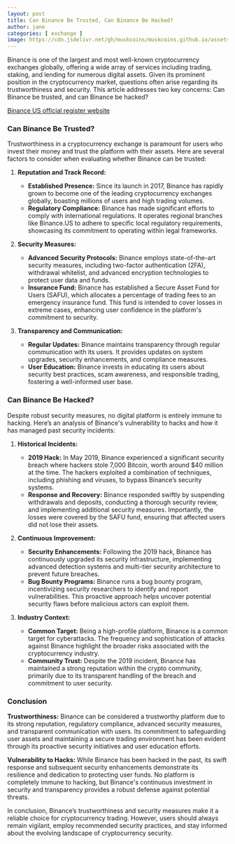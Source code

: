 ```yaml
---
layout: post
title: Can Binance Be Trusted, Can Binance Be Hacked?
author: jane
categories: [ exchange ]
image: https://cdn.jsdelivr.net/gh/muskcoins/muskcoins.github.io/assets/images/bnb-register.webp
---
```

Binance is one of the largest and most well-known cryptocurrency exchanges globally, offering a wide array of services including trading, staking, and lending for numerous digital assets. Given its prominent position in the cryptocurrency market, questions often arise regarding its trustworthiness and security. This article addresses two key concerns: Can Binance be trusted, and can Binance be hacked?

[Binance US official register website](/302.html?target=https://accounts.binance.com/register?ref=ZGR4DOXV)

### Can Binance Be Trusted?

Trustworthiness in a cryptocurrency exchange is paramount for users who invest their money and trust the platform with their assets. Here are several factors to consider when evaluating whether Binance can be trusted:

1. **Reputation and Track Record:**
   - **Established Presence:** Since its launch in 2017, Binance has rapidly grown to become one of the leading cryptocurrency exchanges globally, boasting millions of users and high trading volumes.
   - **Regulatory Compliance:** Binance has made significant efforts to comply with international regulations. It operates regional branches like Binance.US to adhere to specific local regulatory requirements, showcasing its commitment to operating within legal frameworks.

2. **Security Measures:**
   - **Advanced Security Protocols:** Binance employs state-of-the-art security measures, including two-factor authentication (2FA), withdrawal whitelist, and advanced encryption technologies to protect user data and funds.
   - **Insurance Fund:** Binance has established a Secure Asset Fund for Users (SAFU), which allocates a percentage of trading fees to an emergency insurance fund. This fund is intended to cover losses in extreme cases, enhancing user confidence in the platform's commitment to security.

3. **Transparency and Communication:**
   - **Regular Updates:** Binance maintains transparency through regular communication with its users. It provides updates on system upgrades, security enhancements, and compliance measures.
   - **User Education:** Binance invests in educating its users about security best practices, scam awareness, and responsible trading, fostering a well-informed user base.

### Can Binance Be Hacked?

Despite robust security measures, no digital platform is entirely immune to hacking. Here’s an analysis of Binance's vulnerability to hacks and how it has managed past security incidents:

1. **Historical Incidents:**
   - **2019 Hack:** In May 2019, Binance experienced a significant security breach where hackers stole 7,000 Bitcoin, worth around $40 million at the time. The hackers exploited a combination of techniques, including phishing and viruses, to bypass Binance’s security systems.
   - **Response and Recovery:** Binance responded swiftly by suspending withdrawals and deposits, conducting a thorough security review, and implementing additional security measures. Importantly, the losses were covered by the SAFU fund, ensuring that affected users did not lose their assets.

2. **Continuous Improvement:**
   - **Security Enhancements:** Following the 2019 hack, Binance has continuously upgraded its security infrastructure, implementing advanced detection systems and multi-tier security architecture to prevent future breaches.
   - **Bug Bounty Programs:** Binance runs a bug bounty program, incentivizing security researchers to identify and report vulnerabilities. This proactive approach helps uncover potential security flaws before malicious actors can exploit them.

3. **Industry Context:**
   - **Common Target:** Being a high-profile platform, Binance is a common target for cyberattacks. The frequency and sophistication of attacks against Binance highlight the broader risks associated with the cryptocurrency industry.
   - **Community Trust:** Despite the 2019 incident, Binance has maintained a strong reputation within the crypto community, primarily due to its transparent handling of the breach and commitment to user security.

### Conclusion

**Trustworthiness:** Binance can be considered a trustworthy platform due to its strong reputation, regulatory compliance, advanced security measures, and transparent communication with users. Its commitment to safeguarding user assets and maintaining a secure trading environment has been evident through its proactive security initiatives and user education efforts.

**Vulnerability to Hacks:** While Binance has been hacked in the past, its swift response and subsequent security enhancements demonstrate its resilience and dedication to protecting user funds. No platform is completely immune to hacking, but Binance's continuous investment in security and transparency provides a robust defense against potential threats.

In conclusion, Binance’s trustworthiness and security measures make it a reliable choice for cryptocurrency trading. However, users should always remain vigilant, employ recommended security practices, and stay informed about the evolving landscape of cryptocurrency security.